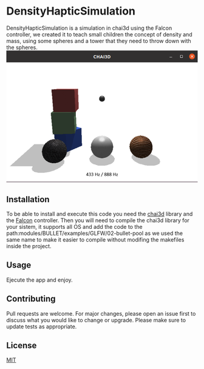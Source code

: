 # DensityHapticSimulation
DensityHapticSimulation is a simulation in chai3d using the Falcon controller, we created it to teach small children the concept of density and mass, using some spheres and a tower that they need to throw down with the spheres.
![alt text](https://github.com/serarandal/DensityHapticSimulation/blob/master/HapticDensityPicture.png?raw=true)
## Installation
To be able to install and execute this code you need the [chai3d](https://github.com/chai3d/chai3d/tree/master) library and the [Falcon](https://hapticshouse.com/products/white-falcon-3d-touch-haptic-controller) controller. Then you will need to compile the chai3d library for your sistem, it supports all OS and add the code to the path:modules/BULLET/examples/GLFW/02-bullet-pool as we used the same name to make it easier to compile without modifing the makefiles inside the project.
## Usage
Ejecute the app and enjoy.
## Contributing 
Pull requests are welcome. For major changes, please open an issue first to discuss what you would like to change or upgrade.
Please make sure to update tests as appropriate.
## License
[MIT](https://choosealicense.com/licenses/mit/)
